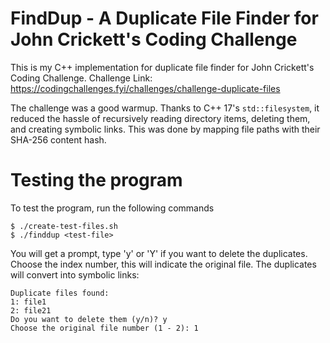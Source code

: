 # FindDup - A Duplicate File Finder for John Crickett's Coding Challenge

This is my C++ implementation for duplicate file finder for John Crickett's Coding Challenge.
Challenge Link: https://codingchallenges.fyi/challenges/challenge-duplicate-files

The challenge was a good warmup. Thanks to C++ 17's `std::filesystem`, it
reduced the hassle of recursively reading directory items, deleting them, and
creating symbolic links. This was done by mapping file paths with their SHA-256
content hash.

# Testing the program
To test the program, run the following commands

```
$ ./create-test-files.sh
$ ./finddup <test-file>
```

You will get a prompt, type 'y' or 'Y' if you want to delete the duplicates.
Choose the index number, this will indicate the original file. The duplicates
will convert into symbolic links:

```
Duplicate files found:
1: file1
2: file21
Do you want to delete them (y/n)? y
Choose the original file number (1 - 2): 1
```

